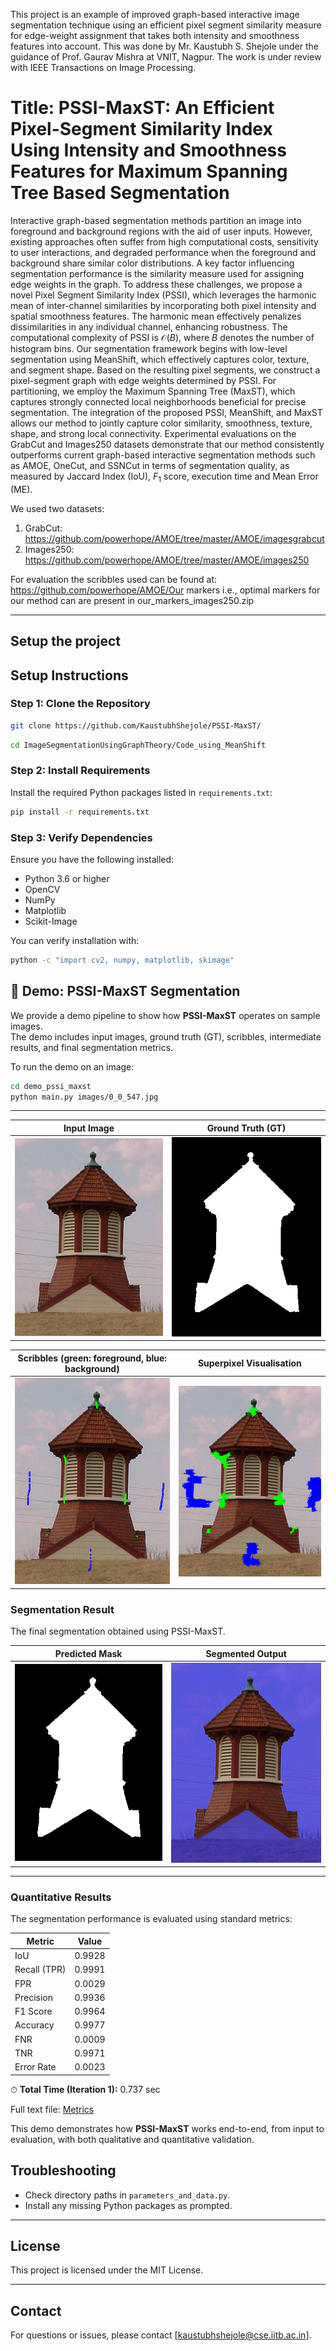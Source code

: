 This project is an example of improved graph-based interactive image segmentation technique using an efficient pixel segment similarity measure for edge-weight assignment that takes both intensity and smoothness features into account. This was done by Mr. Kaustubh S. Shejole under the guidance of Prof. Gaurav Mishra at VNIT, Nagpur. The work is under review with IEEE Transactions on Image Processing.

# Title: PSSI-MaxST: An Efficient Pixel-Segment Similarity Index Using Intensity and Smoothness Features for Maximum Spanning Tree Based Segmentation

Interactive graph-based segmentation methods partition an image into foreground and background regions with the aid of user inputs. However, existing approaches often suffer from high computational costs, sensitivity to user interactions, and degraded performance when the foreground and background share similar color distributions. A key factor influencing segmentation performance is the similarity measure used for assigning edge weights in the graph.
To address these challenges, we propose a novel Pixel Segment Similarity Index (PSSI), which leverages the harmonic mean of inter-channel similarities by incorporating both pixel intensity and spatial smoothness features. The harmonic mean effectively penalizes dissimilarities in any individual channel, enhancing robustness. The computational complexity of PSSI is $\mathcal{O}(B)$, where $B$ denotes the number of histogram bins.
Our segmentation framework begins with low-level segmentation using MeanShift, which effectively captures color, texture, and segment shape. Based on the resulting pixel segments, we construct a pixel-segment graph with edge weights determined by PSSI. For partitioning, we employ the Maximum Spanning Tree (MaxST), which captures strongly connected local neighborhoods beneficial for precise segmentation.
The integration of the proposed PSSI, MeanShift, and MaxST allows our method to jointly capture color similarity, smoothness, texture, shape, and strong local connectivity. Experimental evaluations on the GrabCut and Images250 datasets demonstrate that our method consistently outperforms current graph-based interactive segmentation methods such as AMOE, OneCut, and SSNCut in terms of segmentation quality, as measured by Jaccard Index (IoU), $F_1$ score, execution time and Mean Error (ME).

We used two datasets:
1. GrabCut: https://github.com/powerhope/AMOE/tree/master/AMOE/imagesgrabcut
2. Images250: https://github.com/powerhope/AMOE/tree/master/AMOE/images250


For evaluation the scribbles used can be found at: https://github.com/powerhope/AMOE/Our markers i.e., optimal markers for our method can are present in our_markers_images250.zip

---

## **Setup the project**
## **Setup Instructions**

### Step 1: Clone the Repository
```bash
git clone https://github.com/KaustubhShejole/PSSI-MaxST/
```
```bash
cd ImageSegmentationUsingGraphTheory/Code_using_MeanShift
```

### Step 2: Install Requirements
Install the required Python packages listed in `requirements.txt`:

```bash
pip install -r requirements.txt
```

### Step 3: Verify Dependencies
Ensure you have the following installed:
- Python 3.6 or higher
- OpenCV
- NumPy
- Matplotlib
- Scikit-Image

You can verify installation with:
```bash
python -c "import cv2, numpy, matplotlib, skimage"
```


## 🔬 Demo: PSSI-MaxST Segmentation

We provide a demo pipeline to show how **PSSI-MaxST** operates on sample images.  
The demo includes input images, ground truth (GT), scribbles, intermediate results, and final segmentation metrics.


To run the demo on an image:

```bash
cd demo_pssi_maxst
python main.py images/0_0_547.jpg
```

---

| Input Image | Ground Truth (GT) |
|-------------|-------------------|
| ![Input Image](demo_pssi_maxst/images/0_0_547.jpg) | ![Ground Truth](demo_pssi_maxst/GT/0_0_547.bmp) |

| Scribbles (green: foreground, blue: background) | Superpixel Visualisation |
|-------------------------------------------------|--------------------------|
| ![Scribbled](demo_pssi_maxst/scribbles/0_0_547_scribbled.png) | ![Superpixels](demo_pssi_maxst/visualising_superpixels/0_0_547.png) |

### Segmentation Result
The final segmentation obtained using PSSI-MaxST.  

| Predicted Mask | Segmented Output |
|----------------|------------------|
| ![Mask](demo_pssi_maxst/results/mask_0_0_547_0_demo.png) | ![Segmentation](demo_pssi_maxst/results/segmentation_0_0_547_0_demo.png) |

---

### Quantitative Results

The segmentation performance is evaluated using standard metrics:

| Metric        | Value      |
|---------------|------------|
| IoU           | 0.9928     |
| Recall (TPR)  | 0.9991     |
| FPR           | 0.0029     |
| Precision     | 0.9936     |
| F1 Score      | 0.9964     |
| Accuracy      | 0.9977     |
| FNR           | 0.0009     |
| TNR           | 0.9971     |
| Error Rate    | 0.0023     |

⏱ **Total Time (Iteration 1):** 0.737 sec  

Full text file: [Metrics](demo_pssi_maxst/text_results/0_0_547_1_1.txt)

This demo demonstrates how **PSSI-MaxST** works end-to-end, from input to evaluation, with both qualitative and quantitative validation.



## **Troubleshooting**

- Check directory paths in `parameters_and_data.py`.
- Install any missing Python packages as prompted.

---

## **License**
This project is licensed under the MIT License.

---

## **Contact**
For questions or issues, please contact [kaustubhshejole@cse.iitb.ac.in].
